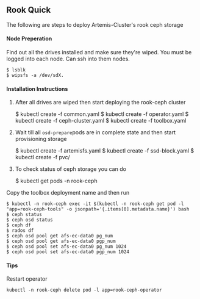 ## Rook Quick

The following are steps to deploy Artemis-Cluster's rook ceph storage


#### Node Preperation

Find out all the drives installed and make sure they're wiped. You must be logged into each node. Can ssh into them nodes.

    $ lsblk
    $ wipsfs -a /dev/sdX.

#### Installation Instructions

1. After all drives are wiped then start deploying the rook-ceph cluster


    $ kubectl create -f common.yaml
    $ kubectl create -f operator.yaml
    $ kubectl create -f ceph-cluster.yaml
    $ kubectl create -f toolbox.yaml

2. Wait till all `osd-prepare`pods are in complete state and then start provisioning storage


    $ kubectl create -f artemisfs.yaml
    $ kubectl create -f ssd-block.yaml
    $ kubectl create -f pvc/

3. To check status of ceph storage you can do

    $ kubectl get pods -n rook-ceph

Copy the toolbox deployment name and then run


    $ kubectl -n rook-ceph exec -it $(kubectl -n rook-ceph get pod -l "app=rook-ceph-tools" -o jsonpath='{.items[0].metadata.name}') bash
    $ ceph status
    $ ceph osd status
    $ ceph df
    $ rados df
    $ ceph osd pool get afs-ec-data0 pg_num
    $ ceph osd pool get afs-ec-data0 pgp_num
    $ ceph osd pool set afs-ec-data0 pg_num 1024
    $ ceph osd pool set afs-ec-data0 pgp_num 1024

#### Tips

Restart operator


    kubectl -n rook-ceph delete pod -l app=rook-ceph-operator
